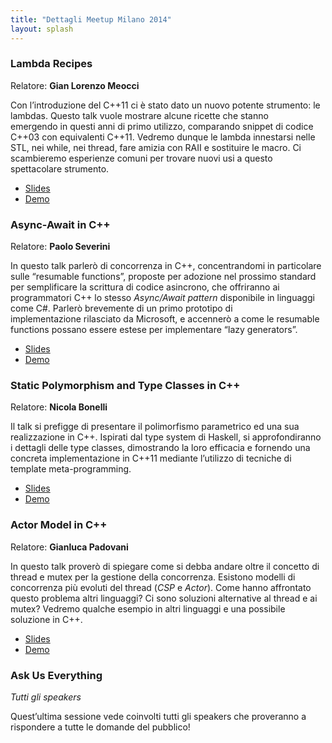 ```yaml
---
title: "Dettagli Meetup Milano 2014"
layout: splash
---
```


### Lambda Recipes

Relatore: **Gian Lorenzo Meocci**

Con l’introduzione del C++11 ci è stato dato un nuovo potente strumento: le lambdas. Questo talk vuole mostrare alcune ricette che stanno emergendo in questi anni di primo utilizzo, comparando snippet di codice C++03 con equivalenti C++11. Vedremo dunque le lambda innestarsi nelle STL, nei while, nei thread, fare amizia con RAII e sostituire le macro. Ci scambieremo esperienze comuni per trovare nuovi usi a questo spettacolare strumento.

- [Slides](https://github.com/italiancpp/meetup-milano-2014/blob/master/lambdas_recipes/presentation/Lambda%20Recipes.pdf?raw=true)
- [Demo](https://github.com/italiancpp/meetup-milano-2014/tree/master/lambdas_recipes/code)

### Async-Await in C++

Relatore: **Paolo Severini**

In questo talk parlerò di concorrenza in C++, concentrandomi in particolare sulle “resumable functions”, proposte per adozione nel prossimo standard per semplificare la scrittura di codice asincrono, che offriranno ai programmatori C++ lo stesso _Async/Await pattern_ disponibile in linguaggi come C#. Parlerò brevemente di un primo prototipo di implementazione rilasciato da Microsoft, e accennerò a come le resumable functions possano essere estese per implementare “lazy generators”.

- [Slides](https://github.com/italiancpp/meetup-milano-2014/blob/master/async-await/Async-await%20in%20C++.pptx?raw=true)
- [Demo](https://github.com/italiancpp/meetup-milano-2014/tree/master/async-await/src)

### Static Polymorphism and Type Classes in C++  

Relatore: **Nicola Bonelli**

Il talk si prefigge di presentare il polimorfismo parametrico ed una sua realizzazione in C++. Ispirati dal type system di Haskell, si approfondiranno i dettagli delle type classes, dimostrando la loro efficacia e fornendo una concreta implementazione in C++11 mediante l’utilizzo di tecniche di template meta-programming.

- [Slides](https://github.com/italiancpp/meetup-milano-2014/blob/master/cpp_typeclass/presentation/Types,%20classes%20and%20concepts%20(updated).pdf?raw=true)
- [Demo](https://github.com/italiancpp/meetup-milano-2014/tree/master/cpp_typeclass)

### Actor Model in C++

Relatore: **Gianluca Padovani**

In questo talk proverò di spiegare come si debba andare oltre il concetto di thread e mutex per la gestione della concorrenza. Esistono modelli di concorrenza più evoluti del thread (_CSP_ e _Actor_). Come hanno affrontato questo problema altri linguaggi? Ci sono soluzioni alternative al thread e ai mutex? Vedremo qualche esempio in altri linguaggi e una possibile soluzione in C++.

- [Slides](http://www.slideshare.net/gpadovani/c-actor-model)
- [Demo](https://github.com/italiancpp/meetup-milano-2014/tree/master/cpp_actor_model/libcppa)

### Ask Us Everything

*Tutti gli speakers*

Quest’ultima sessione vede coinvolti tutti gli speakers che proveranno a rispondere a tutte le domande del pubblico!